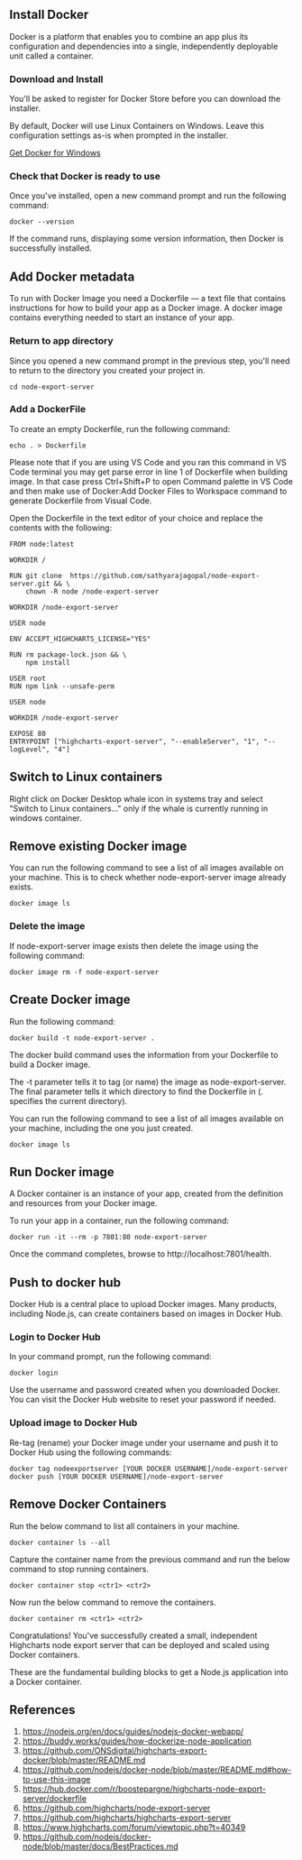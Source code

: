 ## Install Docker

Docker is a platform that enables you to combine an app plus its configuration and dependencies into a single, independently deployable unit called a container.

### Download and Install

You'll be asked to register for Docker Store before you can download the installer.

By default, Docker will use Linux Containers on Windows. Leave this configuration settings as-is when prompted in the installer.

[Get Docker for Windows](https://hub.docker.com/editions/community/docker-ce-desktop-windows)

### Check that Docker is ready to use

Once you've installed, open a new command prompt and run the following command:

    docker --version

If the command runs, displaying some version information, then Docker is successfully installed.

## Add Docker metadata

To run with Docker Image you need a Dockerfile — a text file that contains instructions for how to build your app as a Docker image. A docker image contains everything needed to start an instance of your app.

### Return to app directory

Since you opened a new command prompt in the previous step, you'll need to return to the directory you created your project in.

    cd node-export-server

### Add a DockerFile

To create an empty Dockerfile, run the following command:

    echo . > Dockerfile

Please note that if you are using VS Code and you ran this command in VS Code terminal you may get parse error in line 1 of Dockerfile when building image. In that case press Ctrl+Shift+P to open Command palette in VS Code and then make use of Docker:Add Docker Files to Workspace command to generate Dockerfile from Visual Code.

Open the Dockerfile in the text editor of your choice and replace the contents with the following:

    FROM node:latest

    WORKDIR /

    RUN git clone  https://github.com/sathyarajagopal/node-export-server.git && \
        chown -R node /node-export-server

    WORKDIR /node-export-server

    USER node 

    ENV ACCEPT_HIGHCHARTS_LICENSE="YES"

    RUN rm package-lock.json && \
        npm install

    USER root	 
    RUN npm link --unsafe-perm

    USER node

    WORKDIR /node-export-server

    EXPOSE 80
    ENTRYPOINT ["highcharts-export-server", "--enableServer", "1", "--logLevel", "4"]

## Switch to Linux containers

Right click on Docker Desktop whale icon in systems tray and select "Switch to Linux containers..." only if the whale is currently running in windows container.

## Remove existing Docker image

You can run the following command to see a list of all images available on your machine. This is to check whether node-export-server image already exists.

    docker image ls

### Delete the image

If node-export-server image exists then delete the image using the following command:

    docker image rm -f node-export-server

## Create Docker image

Run the following command:

    docker build -t node-export-server .

The docker build command uses the information from your Dockerfile to build a Docker image.

The -t parameter tells it to tag (or name) the image as node-export-server.
The final parameter tells it which directory to find the Dockerfile in (. specifies the current directory).

You can run the following command to see a list of all images available on your machine, including the one you just created.

    docker image ls

## Run Docker image

A Docker container is an instance of your app, created from the definition and resources from your Docker image.

To run your app in a container, run the following command:

    docker run -it --rm -p 7801:80 node-export-server

Once the command completes, browse to http://localhost:7801/health.

## Push to docker hub

Docker Hub is a central place to upload Docker images. Many products, including Node.js, can create containers based on images in Docker Hub.

### Login to Docker Hub

In your command prompt, run the following command:

    docker login

Use the username and password created when you downloaded Docker. You can visit the Docker Hub website to reset your password if needed.

### Upload image to Docker Hub

Re-tag (rename) your Docker image under your username and push it to Docker Hub using the following commands:

    docker tag nodeexportserver [YOUR DOCKER USERNAME]/node-export-server
    docker push [YOUR DOCKER USERNAME]/node-export-server

## Remove Docker Containers

Run the below command to list all containers in your machine.

    docker container ls --all

Capture the container name from the previous command and run the below command to stop running containers.

    docker container stop <ctr1> <ctr2>

Now run the below command to remove the containers.

    docker container rm <ctr1> <ctr2>

Congratulations! You've successfully created a small, independent Highcharts node export server that can be deployed and scaled using Docker containers.

These are the fundamental building blocks to get a Node.js application into a Docker container.

## References

1. https://nodejs.org/en/docs/guides/nodejs-docker-webapp/
2. https://buddy.works/guides/how-dockerize-node-application
3. https://github.com/ONSdigital/highcharts-export-docker/blob/master/README.md
4. https://github.com/nodejs/docker-node/blob/master/README.md#how-to-use-this-image
5. https://hub.docker.com/r/boostepargne/highcharts-node-export-server/dockerfile
6. https://github.com/highcharts/node-export-server
7. https://github.com/highcharts/highcharts-export-server
8. https://www.highcharts.com/forum/viewtopic.php?t=40349
9. https://github.com/nodejs/docker-node/blob/master/docs/BestPractices.md
